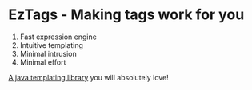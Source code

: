 # EzTags - Making tags work for you

1. Fast expression engine
2. Intuitive templating
3. Minimal intrusion
4. Minimal effort

[A java templating library](https://destapi.github.io/eztags/#/) you will absolutely love!
